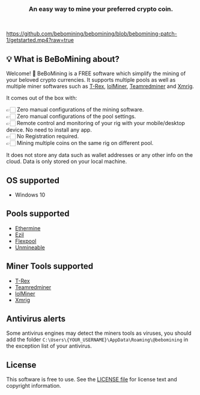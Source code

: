 <h3 align="center">An easy way to mine your preferred crypto coin.</h3><br/>

https://github.com/bebomining/bebomining/blob/bebomining-patch-1/getstarted.mp4?raw=true

## :bulb: What is BeBoMining about?

Welcome! 👋 BeBoMining is a FREE software which simplify the mining of your beloved crypto currencies. It supports multiple pools as well as multiple miner softwares such as [T-Rex](https://github.com/trexminer/T-Rex), [lolMiner](https://github.com/Lolliedieb/lolMiner-releases), [Teamredminer](https://github.com/todxx/teamredminer) and [Xmrig](https://github.com/xmrig/xmrig).

It comes out of the box with:

👉🏻 Zero manual configurations of the mining software.<br/>
👉🏻 Zero manual configurations of the pool settings.<br/>
👉🏻 Remote control and monitoring of your rig with your mobile/desktop device. No need to install any app.<br/>
👉🏻 No Registration required.<br/>
👉🏻 Mining multiple coins on the same rig on different pool.<br/>

It does not store any data such as wallet addresses or any other info on the cloud. Data is only stored on your local machine.

## OS supported
- Windows 10

## Pools supported
- [Ethermine](https://ethermine.org/)
- [Ezil](https://ezil.me/)
- [Flexpool](https://www.flexpool.io/)
- [Unmineable](https://unmineable.com/)

## Miner Tools supported
- [T-Rex](https://github.com/trexminer/T-Rex)
- [Teamredminer](https://github.com/todxx/teamredminer)
- [lolMiner](https://github.com/Lolliedieb/lolMiner-releases)
- [Xmrig](https://github.com/xmrig/xmrig)

## Antivirus alerts
Some antivirus engines may detect the miners tools as viruses, you should add the folder `C:\Users\{YOUR_USERNAME}\AppData\Roaming\@bebomining` in the exception list of your antivirus.

## License
This software is free to use.
See the [LICENSE file](/LICENSE.md) for license text and copyright information.
